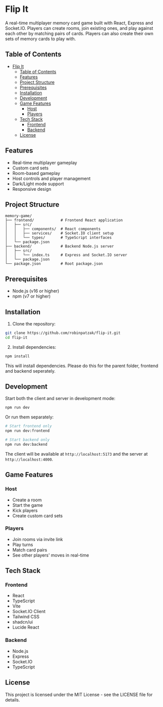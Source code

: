 # Flip It

A real-time multiplayer memory card game built with React, Express and Socket.IO. Players can create rooms, join existing ones, and play against each other by matching pairs of cards. Players can also create their own sets of memory cards to play with.

## Table of Contents
- [Flip It](#flip-it)
  - [Table of Contents](#table-of-contents)
  - [Features](#features)
  - [Project Structure](#project-structure)
  - [Prerequisites](#prerequisites)
  - [Installation](#installation)
  - [Development](#development)
  - [Game Features](#game-features)
    - [Host](#host)
    - [Players](#players)
  - [Tech Stack](#tech-stack)
    - [Frontend](#frontend)
    - [Backend](#backend)
  - [License](#license)

## Features

- Real-time multiplayer gameplay
- Custom card sets
- Room-based gameplay
- Host controls and player management
- Dark/Light mode support
- Responsive design

## Project Structure

```
memory-game/
├── frontend/            # Frontend React application
│   ├── src/
│   │   ├── components/  # React components
│   │   ├── services/    # Socket.IO client setup
│   │   └── types/       # TypeScript interfaces
│   └── package.json
├── backend/             # Backend Node.js server
│   ├── src/
│   │   └── index.ts     # Express and Socket.IO server
│   └── package.json
└── package.json         # Root package.json
```

## Prerequisites

- Node.js (v16 or higher)
- npm (v7 or higher)

## Installation

1. Clone the repository:
```bash
git clone https://github.com/robinpatzak/flip-it.git
cd flip-it
```

2. Install dependencies:
```bash
npm install
```

This will install dependencies. Please do this for the parent folder, frontend and backend seperately.

## Development

Start both the client and server in development mode:
```bash
npm run dev
```

Or run them separately:
```bash
# Start frontend only
npm run dev:frontend

# Start backend only
npm run dev:backend
```

The client will be available at `http://localhost:5173` and the server at `http://localhost:4000`.

## Game Features

### Host
- Create a room
- Start the game
- Kick players
- Create custom card sets

### Players
- Join rooms via invite link
- Play turns
- Match card pairs
- See other players' moves in real-time

## Tech Stack

### Frontend
- React
- TypeScript
- Vite
- Socket.IO Client
- Tailwind CSS
- shadcn/ui
- Lucide React

### Backend
- Node.js
- Express
- Socket.IO
- TypeScript

## License

This project is licensed under the MIT License - see the LICENSE file for details.
